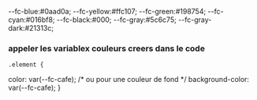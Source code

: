 <!-- {{-- <main>
         <section class="mt-8">
            <div class="container">
               <div class="hero-slider">
                  <div style="background: url(assets/images/slider/slide-1.jpg) no-repeat; background-size: cover; border-radius: 0.5rem; background-position: center">
                     <div class="ps-lg-12 py-lg-16 col-xxl-5 col-md-7 py-14 px-8 text-xs-center">
                        <span class="badge text-bg-warning">Opening Sale Discount 50%</span>

                        <h2 class="text-dark display-5 fw-bold mt-4">SuperMarket For Fresh Grocery</h2>
                        <p class="lead">Introduced a new model for online grocery shopping and convenient home delivery.</p>
                        <a href="#!" class="btn btn-dark mt-3">
                           Shop Now
                           <i class="feather-icon icon-arrow-right ms-1"></i>
                        </a>
                     </div>
                  </div>
                  <div style="background: url(assets/images/slider/slider-2.jpg) no-repeat; background-size: cover; border-radius: 0.5rem; background-position: center">
                     <div class="ps-lg-12 py-lg-16 col-xxl-5 col-md-7 py-14 px-8 text-xs-center">
                        <span class="badge text-bg-warning">Free Shipping - orders over $100</span>
                        <h2 class="text-dark display-5 fw-bold mt-4">
                           Free Shipping on
                           <br />
                           orders over
                           <span class="text-primary">$100</span>
                        </h2>
                        <p class="lead">Free Shipping to First-Time Customers Only, After promotions and discounts are applied.</p>
                        <a href="#!" class="btn btn-dark mt-3">
                           Shop Now
                           <i class="feather-icon icon-arrow-right ms-1"></i>
                        </a>
                     </div>
                  </div>
               </div>
            </div>
         </section>
   --}}

{{-- <main>
         <section class="mt-8">
            <div class="container">
               <div class="hero-slider">
                  <div style="background: url(assets/images/slider/slide-1.jpg) no-repeat; background-size: cover; border-radius: 0.5rem; background-position: center">
                     <div class="ps-lg-12 py-lg-16 col-xxl-5 col-md-7 py-14 px-8 text-xs-center">
                        <span class="badge text-bg-warning">Opening Sale Discount 50%</span>

                        <h2 class="text-dark display-5 fw-bold mt-4">SuperMarket For Fresh Grocery</h2>
                        <p class="lead">Introduced a new model for online grocery shopping and convenient home delivery.</p>
                        <a href="#!" class="btn btn-dark mt-3">
                           Shop Now
                           <i class="feather-icon icon-arrow-right ms-1"></i>
                        </a>
                     </div>
                  </div>
                  <div style="background: url(assets/images/slider/slider-2.jpg) no-repeat; background-size: cover; border-radius: 0.5rem; background-position: center">
                     <div class="ps-lg-12 py-lg-16 col-xxl-5 col-md-7 py-14 px-8 text-xs-center">
                        <span class="badge text-bg-warning">Free Shipping - orders over $100</span>
                        <h2 class="text-dark display-5 fw-bold mt-4">
                           Free Shipping on
                           <br />
                           orders over
                           <span class="text-primary">$100</span>
                        </h2>
                        <p class="lead">Free Shipping to First-Time Customers Only, After promotions and discounts are applied.</p>
                        <a href="#!" class="btn btn-dark mt-3">
                           Shop Now
                           <i class="feather-icon icon-arrow-right ms-1"></i>
                        </a>
                     </div>
                  </div>
               </div>
            </div>
         </section>
   --}} -->

<!-- 7 premoieres couleurs principaux du theme  -->

 --fc-blue:#0aad0a;
    --fc-yellow:#ffc107;
    --fc-green:#198754;
    --fc-cyan:#016bf8;
    --fc-black:#000;
    --fc-gray:#5c6c75;
    --fc-gray-dark:#21313c;

### appeler les variablex couleurs creers dans le code
    
    .element {
  color: var(--fc-cafe);
  /* ou pour une couleur de fond */
  background-color: var(--fc-cafe);
   }
